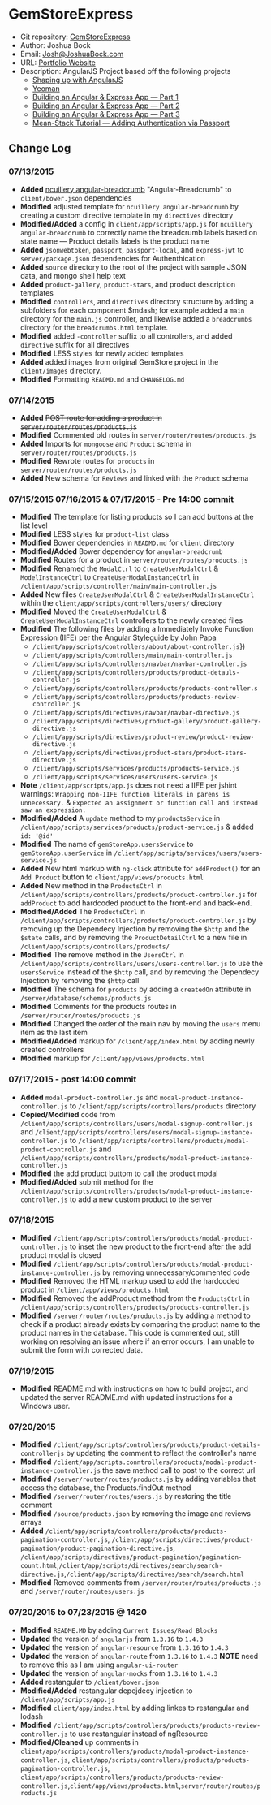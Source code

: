 
# GemStoreExpress
* Git repository: [GemStoreExpress](https://github.com/herrjosua/GemStoreExpress.git)
* Author: Joshua Bock
* Email: Josh@JoshuaBock.com
* URL: [Portfolio Website](joshuabock.com)
* Description:  AngularJS Project based off the following projects
    * [Shaping up with AngularJS](https://www.codeschool.com/courses/shaping-up-with-angular-js/ "Shaping up with AngularJS")
    * [Yeoman](http://yeoman.io/codelab.html/ "Yeoman Tutorial")
    * [Building an Angular & Express App &mdash; Part 1](http://start.jcolemorrison.com/building-an-angular-and-express-app-part-1/ "Building an Eangular & Express App &mdash; Part 1")
    * [Building an Angular & Express App &mdash; Part 2](http://start.jcolemorrison.com/building-an-angular-and-express-app-part-2/ "Building an Eangular & Express App &mdash; Part 2")
    * [Building an Angular & Express App &mdash; Part 3](http://start.jcolemorrison.com/building-an-angular-and-express-app-part-3/ "Building an Eangular & Express App &mdash; Part 3")
    * [Mean-Stack Tutorial &mdash; Adding Authentication via Passport](https://thinkster.io/mean-stack-tutorial/ "Mean-Stack Tutorial &mdash; Adding Authentication via Passport")


## Change Log

### 07/13/2015

* **Added** [ncuillery angular-breadcrumb](http://github.com/ncuillery/angular-breadcrumb/) "Angular-Breadcrumb" to `client/bower.json` dependencies
* **Modified** adjusted template for `ncuillery angular-breadcrumb` by creating a custom directive template in my `directives` directory
* **Modified/Added** a config in `client/app/scripts/app.js` for `ncuillery angular-breadcrumb` to correctly name the breadcrumb labels based on state name &mdash; Product details labels is the product name
* **Added** `jsonwebtoken`, `passport`, `passport-local`, and `express-jwt` to `server/package.json` dependencies for Authenthication
* **Added** `source` directory to the root of the project with sample JSON data, and mongo shell help text
* **Added** `product-gallery`, `product-stars`, and product description templates
* **Modified** `controllers`, and `directives` directory structure by adding a subfolders for each component $mdash; for example added a `main` directory for the `main.js` controller, and likewise added a `breadcrumbs` directory for the `breadcrumbs.html` template.
* **Modified** added `-controller` suffix to all controllers, and added `directive` suffix for all directives
* **Modified** LESS styles for newly added templates
* **Added** added images from original GemStore project in the `client/images` directory.
* **Modified** Formatting `READMD.md` and `CHANGELOG.md`

### 07/14/2015

* **Added** ~~POST route for adding a product in `server/router/routes/products.js`~~
* **Modified** Commented old routes in `server/router/routes/products.js`
* **Added** Imports for `mongoose` and `Product` schema in `server/router/routes/products.js`
* **Modified** Rewrote routes for `products` in `server/router/routes/products.js`
* **Added** New schema for `Reviews` and linked with the `Product` schema

### 07/15/2015 07/16/2015 & 07/17/2015 - Pre 14:00 commit

* **Modified** The template for listing products so I can add buttons at the list level
* **Modified** LESS styles for `product-list` class
* **Modified** Bower dependencies in `READMD.md` for `client` directory
* **Modified/Added** Bower dependency for `angular-breadcrumb`
* **Modified** Routes for a product in `server/router/routes/products.js`
* **Modified** Renamed the `ModalCtrl` to `CreateUserModalCtrl` & `ModelInstanceCtrl` to `CreateUserModalInstanceCtrl` in `/client/app/scripts/controller/main/main-controller.js` 
* **Added** New files `CreateUserModalCtrl` & `CreateUserModalInstanceCtrl` within the `client/app/scripts/controllers/users/` directory
* **Modified** Moved the `CreateUserModalCtrl` & `CreateUserModalInstanceCtrl` controllers to the newly created files
* **Modified** The following files by adding a Immediately Invoke Function Expression (IIFE) per the [Angular Styleguide](https://www.github.com/johnpapa/angular-styleguide "Angular Styleguide") by John Papa
    * `/client/app/scripts/controllers/about/about-controller.js`})
    * `/client/app/scripts/controllers/main/main-controller.js`
    * `/client/app/scripts/controllers/navbar/navbar-controller.js`
    * `/client/app/scripts/controllers/products/product-detauls-controller.js`
    * `/client/app/scripts/controllers/products/products-controller.s`
    * `/client/app/scripts/controllers/products/products-review-controller.js`
    * `/client/app/scripts/directives/navbar/navbar-directive.js`
    * `/client/app/scripts/directives/product-gallery/product-gallery-directive.js`
    * `/client/app/scripts/directives/product-review/product-review-directive.js`
    * `/client/app/scripts/directives/product-stars/product-stars-directive.js`
    * `/client/app/scripts/services/products/products-service.js`
    * `/client/app/scripts/services/users/users-service.js`
* **Note** `/client/app/scripts/app.js` does not need a IIFE per jshint warnings: `Wrapping non-IIFE function literals in parens is unnecessary.` & `Expected an assignment or function call and instead saw an expression.`
* **Modified/Added** A `update` method to my `productsService` in `/client/app/scripts/services/products/product-service.js` & added `id: '@id'`
* **Modified** The name of `gemStoreApp.usersService` to `gemStoreApp.userService` in `/client/app/scripts/services/users/users-service.js`
* **Added** New html markup with `ng-click` attribute for `addProduct()` for an `Add Product` button to `client/app/views/products.html`
* **Added** New method in the `ProductsCtrl` in `/client/app/scripts/controllers/products/product-controller.js` for `addProduct` to add hardcoded product to the front-end and back-end. 
* **Modified/Added** The `ProductsCtrl` in `/client/app/scripts/controllers/products/product-controller.js` by removing up the Dependecy Injection by removing the `$http` and the `$state` calls, and by removing the `ProductDetailCtrl` to a new file in `/client/app/scripts/controllers/products/`
* **Modified** The remove method in the `UsersCtrl` in `/client/app/scripts/controllers/users/users-controller.js` to use the `usersService` instead of the `$http` call, and by removing the Dependecy Injection by removing the `$http` call
* **Modified** The schema for `products` by adding a `createdOn` attribute in `/server/database/schemas/products.js`
* **Modified** Comments for the products routes in `/server/router/routes/products.js`
* **Modified** Changed the order of the main nav by moving the `users` menu item as the last item
* **Modified/Added** markup for `/client/app/index.html` by adding newly created controllers
* **Modified** markup for `/client/app/views/products.html`

### 07/17/2015 - post 14:00 commit

* **Added** `modal-product-controller.js` and `modal-product-instance-controller.js` to `/client/app/scripts/controllers/products` directory
* **Copied/Modified** code from `/client/app/scripts/controllers/users/modal-signup-controller.js` and `/client/app/scripts/controllers/users/modal-signup-instance-controller.js` to `/client/app/scripts/controllers/products/modal-product-controller.js` and `/client/app/scripts/controllers/products/modal-product-instance-controller.js`
* **Modified** the add product buttom to call the product modal
* **Modified/Added** submit method for the `/client/app/scripts/controllers/products/modal-product-instance-controller.js` to add a new custom product to the server

### 07/18/2015

* **Modified** `/client/app/scripts/controllers/products/modal-product-controller.js` to inset the new product to the front-end after the add product modal is closed
* **Modified** `/client/app/scripts/controllers/products/modal-product-instance-controller.js` by removing unnecessary/commented code
* **Modified** Removed the HTML markup used to add the hardcoded product in `/client/app/views/products.html`
* **Modified** Removed the addProduct method from the `ProductsCtrl` in `/client/app/scripts/controllers/products/products-controller.js`
* **Modified** `/server/router/routes/products.js` by adding a method to check if a product already exists by comparing the product name to the product names in the database. This code is commented out, still working on resolving an issue where if an error occurs, I am unable to submit the form with corrected data.

### 07/19/2015

* **Modified** README.md with instructions on how to build project, and updated the server README.md with updated instructions for a Windows user.

### 07/20/2015

* **Modified** `/client/app/scripts/controllers/products/product-details-controllerjs` by updating the comment to reflect the controller's name
* **Modified** `/client/app/scripts.conntrollers/products/modal-product-instance-controller.js` the save method call to post to the correct url
* **Modified** `/server/router/routes/products.js` by adding variables that access the database, the Products.findOut method
* **Modified** `/server/router/routes/users.js` by restoring the title comment
* **Modified** `/source/products.json` by removing the image and reviews arrays
* **Added**  `/client/app/scripts/controllers/products/products-pagination-controller.js`, `/client/app/scripts/directives/product-pagination/product-pagination-directive.js`, `/client/app/scripts/directives/product-pagination/pagination-count.html`,`/client/app/scripts/directives/search/search-directive.js`,`/client/app/scripts/directives/search/search.html`
* **Modified** Removed comments from `/server/router/routes/products.js` and `/server/router/routes/users.js`

### 07/20/2015 to 07/23/2015 @ 1420
* **Modified** `README.MD` by adding `Current Issues/Road Blocks`
* **Updated** the version of `angularjs` from `1.3.16` to `1.4.3`
* **Updated** the version of `angular-resource` from `1.3.16` to `1.4.3`
* **Updated** the version of `angular-route` from `1.3.16` to `1.4.3` **NOTE** need to remove this as I am using `angular-ui-router`
* **Updated** the version of `angular-mocks` from `1.3.16` to `1.4.3`
* **Added** restangular to `/client/bower.json`
* **Modified/Added** restangular depejdecy injection to `/client/app/scripts/app.js`
* **Modified** `client/app/index.html` by adding linkes to restangular and lodash
* **Modified** `/client/app/scripts/controllers/products/products-review-controller.js` to use restangular instead of ngResource
* **Modified/Cleaned** up comments in `client/app/scripts/controllers/products/modal-product-instance-controller.js`, `client/app/scripts/controllers/products/products-pagination-controller.js`, `client/app/scripts/controllers/products/products-review-controller.js`,`client/app/views/products.html`,`server/router/routes/products.js`
    